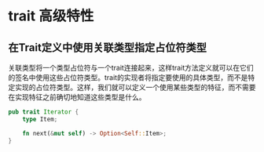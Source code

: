 # trait 高级特性
## 在Trait定义中使用关联类型指定占位符类型
关联类型将一个类型占位符与一个trait连接起来，这样trait方法定义就可以在它们的签名中使用这些占位符类型。trait的实现者将指定要使用的具体类型，而不是特定实现的占位符类型。这样，我们就可以定义一个使用某些类型的特征，而不需要在实现特征之前确切地知道这些类型是什么。
```rust
pub trait Iterator {
    type Item;

    fn next(&mut self) -> Option<Self::Item>;
}
```
